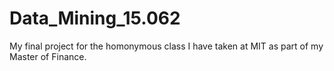 # Data_Mining_15.062
My final project for the homonymous class I have taken at MIT as part of my Master of Finance.
